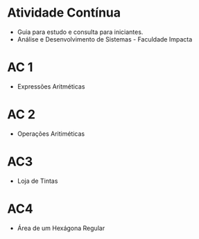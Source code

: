 # Atividade Contínua

 - Guia para estudo e consulta para iniciantes.
 - Análise e Desenvolvimento de Sistemas - Faculdade Impacta


 # AC 1
 - Expressões Aritméticas

 # AC 2
 - Operações Aritiméticas

 # AC3
 - Loja de Tintas

 # AC4
 - Área de um Hexágona Regular